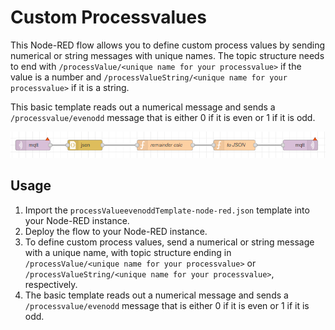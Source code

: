 # Custom Processvalues

This Node-RED flow allows you to define custom process values by sending numerical or string messages with unique names. The topic structure needs to end with `/processValue/<unique name for your processvalue>` if the value is a number and `/processValueString/<unique name for your processvalue>` if it is a string. 

This basic template reads out a numerical message and sends a `/processvalue/evenodd` message that is either 0 if it is even or 1 if it is odd.

![CustomProcessValuesFlow](./2022-10-07_11h44_10.png)

## Usage
1. Import the `processValueevenoddTemplate-node-red.json` template into your Node-RED instance.
2. Deploy the flow to your Node-RED instance.
3. To define custom process values, send a numerical or string message with a unique name, with topic structure ending in `/processValue/<unique name for your processvalue>` or `/processValueString/<unique name for your processvalue>`, respectively. 
4. The basic template reads out a numerical message and sends a `/processvalue/evenodd` message that is either 0 if it is even or 1 if it is odd. 
